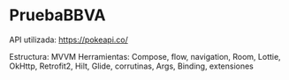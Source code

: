 # PruebaBBVA

API utilizada:
https://pokeapi.co/

Estructura: 
MVVM
Herramientas: 
Compose,
 flow, 
navigation, 
Room, 
Lottie, 
OkHttp, 
Retrofit2, 
Hilt,
Glide, 
corrutinas,
Args,
Binding, 
extensiones

